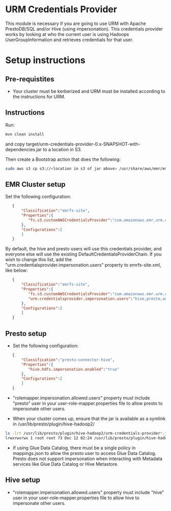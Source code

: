 # URM Credentials Provider

This module is necessary if you are going to use URM with Apache PrestoDB/SQL and/or Hive (using impersonation). This credentials provider works by looking at who the current user is using Hadoops UserGroupInformation and retrieves credentials for that user. 

# Setup instructions

## Pre-requistites

- Your cluster must be kerberized and URM must be installed according to the instructions for URM.

## Instructions
Run:
```sh
mvn clean install
```

and copy target/urm-credentials-provider-0.x-SNAPSHOT-with-dependencies.jar to a location in S3.

Then create a Bootstrap action that does the following:

```bash
sudo aws s3 cp s3://<location in s3 of jar above> /usr/share/aws/emr/emrfs/auxlib/ 
```

## EMR Cluster setup

Set the following configuration:

```json
   {
       "Classification":"emrfs-site",
       "Properties":{
          "fs.s3.customAWSCredentialsProvider":"com.amazonaws.emr.urm.credentialsprovider.URMCredentialsProviderChain"
       },
       "Configurations":[
       ]
   }
```

By default, the hive and presto users will use this credentials provider, and everyone else will use the existing DefaultCredentialsProviderChain. If you wish to change this list, add the "urm.credentialsprovider.impersonation.users" property to emrfs-site.xml, like below:

```json
   {
       "Classification":"emrfs-site",
       "Properties":{
          "fs.s3.customAWSCredentialsProvider":"com.amazonaws.emr.urm.credentialsprovider.URMCredentialsProviderChain",
          "urm.credentialsprovider.impersonation.users":"hive,presto,admin"
       },
       "Configurations":[
       ]
   }
```

## Presto setup

* Set the following configuration:

```json
   {
       "Classification":"presto-connector-hive",
       "Properties":{
          "hive.hdfs.impersonation.enabled":"true"
       },
       "Configurations":[
       ]
   }
```

* "rolemapper.impersonation.allowed.users" property must include "presto" user in your user-role-mapper.properties file to allow presto to impersonate other users.

* When your cluster comes up, ensure that the jar is available as a symlink in /usr/lib/presto/plugin/hive-hadoop2/
```bash
ls -lrt /usr/lib/presto/plugin/hive-hadoop2/urm-credentials-provider*.jar
lrwxrwxrwx 1 root root 73 Dec 12 02:24 /usr/lib/presto/plugin/hive-hadoop2/urm-credentials-provider-0.1-SNAPSHOT.jar -> /usr/share/aws/emr/emrfs/auxlib/urm-credentials-provider-0.1-SNAPSHOT.jar
```
* If using Glue Data Catalog, there must be a single policy in mappings.json to allow the presto user to access Glue Data Catalog. Presto does not support impersonation when interacting with Metadata services like Glue Data Catalog or Hive Metastore. 

## Hive setup

* "rolemapper.impersonation.allowed.users" property must include "hive" user in your user-role-mapper.properties file to allow hive to impersonate other users.
